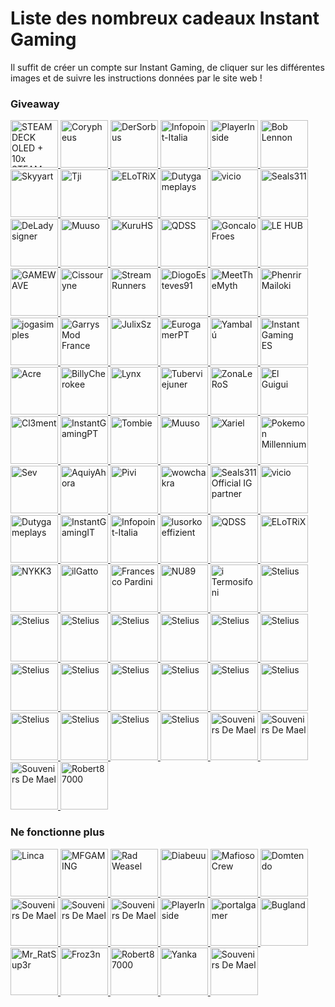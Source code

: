 # Liste des nombreux cadeaux Instant Gaming

Il suffit de créer un compte sur Instant Gaming, de cliquer sur les différentes images et de suivre les instructions données par le site web !

### Giveaway

<p align="left">
        <a href="https://www.instant-gaming.com/fr/giveaway/steamdeckoled2024?igr=japariri" target="_blank" rel="noreferrer">
        <img src="https://gaming-cdn.com/images/avatars/5170510-1683532414.jpg" alt="STEAM DECK OLED + 10x STEAM GIFT CARDS 20" width="76" height="76" />
    </a>
        <a href="https://www.instant-gaming.com/fr/giveaway/CORYPHEUS?igr=japariri" target="_blank" rel="noreferrer">
        <img src="https://gaming-cdn.com/images/avatars/15398397-1632480753.jpg" alt="Corypheus" width="76" height="76" />
    </a>
        <a href="https://www.instant-gaming.com/fr/giveaway/DERSORBUS?igr=japariri" target="_blank" rel="noreferrer">
        <img src="https://gaming-cdn.com/images/avatars/8739832-1572541038.jpg" alt="DerSorbus" width="76" height="76" />
    </a> 
        <a href="https://www.instant-gaming.com/fr/giveaway/INFOPOINT-ITALIA?igr=japariri" target="_blank" rel="noreferrer">
        <img src="https://gaming-cdn.com/images/avatars/5022391-1620639580.jpg" alt="Infopoint-Italia" width="76" height="76" />
    </a> 
        <a href="https://www.instant-gaming.com/fr/giveaway/playerinside?igr=japariri" target="_blank" rel="noreferrer">
        <img src="https://gaming-cdn.com/images/avatars/1115181-1694833323.jpg" alt="PlayerInside" width="76" height="76" />
    </a> 
        <a href="https://www.instant-gaming.com/fr/giveaway/boblennon?igr=japariri" target="_blank" rel="noreferrer">
        <img src="https://gaming-cdn.com/images/avatars/12254287-1660306272.jpg" alt="Bob Lennon" width="76" height="76" />
    </a>
        <a href="https://www.instant-gaming.com/fr/giveaway/skyyart?igr=japariri" target="_blank" rel="noreferrer">
        <img src="https://gaming-cdn.com/images/avatars/8099122-1564755224.jpg" alt="Skyyart" width="76" height="76" />
    </a> 
        <a href="https://www.instant-gaming.com/fr/giveaway/THETJI?igr=japariri" target="_blank" rel="noreferrer">
        <img src="https://gaming-cdn.com/images/avatars/17123566-1647950384.jpg" alt="Tji" width="76" height="76" />
    </a> 
        <a href="https://www.instant-gaming.com/fr/giveaway/elotrix?igr=japariri" target="_blank" rel="noreferrer">
        <img src="https://gaming-cdn.com/images/avatars/9351061-1578514985.jpg" alt="ELoTRiX" width="76" height="76" />
    </a>  
        <a href="https://www.instant-gaming.com/fr/giveaway/dutygameplays?igr=japariri" target="_blank" rel="noreferrer">
        <img src="https://gaming-cdn.com/images/avatars/3848254-1561022824.jpg" alt="Dutygameplays" width="76" height="76" />
    </a> 
        <a href="https://www.instant-gaming.com/fr/giveaway/vicio?igr=japariri" target="_blank" rel="noreferrer">
        <img src="https://gaming-cdn.com/images/avatars/881499-1523615431.jpg" alt="vicio" width="76" height="76" />
    </a> 
        <a href="https://www.instant-gaming.com/fr/giveaway/Seals311?igr=japariri" target="_blank" rel="noreferrer">
        <img src="https://gaming-cdn.com/images/avatars/3502745-1617900174.jpg" alt="Seals311" width="76" height="76" />
    </a> 
        <a href="https://www.instant-gaming.com/fr/giveaway/deladysigner?igr=japariri" target="_blank" rel="noreferrer">
        <img src="https://gaming-cdn.com/images/avatars/7761723-1615476784.jpg" alt="DeLadysigner" width="76" height="76" />
    </a> 
        <a href="https://www.instant-gaming.com/fr/giveaway/muusoo?igr=japariri" target="_blank" rel="noreferrer">
        <img src="https://gaming-cdn.com/images/avatars/6107700-1630593332.jpg" alt="Muuso" width="76" height="76" />
    </a> 
        <a href="https://www.instant-gaming.com/fr/giveaway/KURU?igr=japariri" target="_blank" rel="noreferrer">
        <img src="https://gaming-cdn.com/images/avatars/8991415-1574995082.jpg" alt="KuruHS" width="76" height="76" />
    </a> 
        <a href="https://www.instant-gaming.com/fr/giveaway/qdss?igr=japariri" target="_blank" rel="noreferrer">
        <img src="https://gaming-cdn.com/images/avatars/8851878-1587464483.jpg" alt="QDSS" width="76" height="76" />
    </a> 
        <a href="https://www.instant-gaming.com/fr/giveaway/GONCALOFROES?igr=japariri" target="_blank" rel="noreferrer">
        <img src="https://gaming-cdn.com/images/avatars/15389337-1659363715.jpg" alt="GoncaloFroes" width="76" height="76" />
    </a> 
        <a href="https://www.instant-gaming.com/fr/giveaway/RATSUPER?igr=japariri" target="_blank" rel="noreferrer">
        <img src="https://gaming-cdn.com/images/avatars/162664-1527173086.jpg" alt="LE HUB" width="76" height="76" />
    </a> 
        <a href="https://www.instant-gaming.com/fr/giveaway/PIXIA?igr=japariri" target="_blank" rel="noreferrer">
        <img src="https://gaming-cdn.com/images/avatars/7831487-1561130856.jpg" alt="GAMEWAVE" width="76" height="76" />
    </a>  
        <a href="https://www.instant-gaming.com/fr/giveaway/MeetTheMyth?igr=japariri" target="_blank" rel="noreferrer">
        <img src="https://gaming-cdn.com/images/avatars/911134-1650630244.jpg" alt="Cissouryne" width="76" height="76" />
    </a> 
        <a href="https://www.instant-gaming.com/fr/giveaway/JULIXSZ?igr=japariri" target="_blank" rel="noreferrer">
        <img src="https://gaming-cdn.com/images/avatars/17310739-1649259316.jpg" alt="StreamRunners" width="76" height="76" />
    </a> 
        <a href="https://www.instant-gaming.com/fr/giveaway/CODQG?igr=japariri" target="_blank" rel="noreferrer">
        <img src="https://gaming-cdn.com/images/avatars/452863-1561392211.jpg" alt="DiogoEsteves91" width="76" height="76" />
    </a> 
        <a href="https://www.instant-gaming.com/fr/giveaway/ICONOBLAST?igr=japariri" target="_blank" rel="noreferrer">
        <img src="https://gaming-cdn.com/images/avatars/173704-1571080323.jpg" alt="MeetTheMyth" width="76" height="76" />
    </a> 
        <a href="https://www.instant-gaming.com/fr/giveaway/NALFEINN?igr=japariri" target="_blank" rel="noreferrer">
        <img src="https://gaming-cdn.com/images/avatars/2210688-1696599045.jpg" alt="Phenrir Mailoki" width="76" height="76" />
    </a> 
        <a href="https://www.instant-gaming.com/fr/giveaway/SIPHANO?igr=japariri" target="_blank" rel="noreferrer">
        <img src="https://gaming-cdn.com/images/avatars/11592640-1594134353.jpg" alt="jogasimples" width="76" height="76" />
    </a> 
        <a href="https://www.instant-gaming.com/fr/giveaway/LYNX?igr=japariri" target="_blank" rel="noreferrer">
        <img src="https://gaming-cdn.com/images/avatars/2437583-1659723926.jpg" alt="Garrys Mod France" width="76" height="76" />
    </a> 
        <a href="https://www.instant-gaming.com/fr/giveaway/ROBERT?igr=japariri" target="_blank" rel="noreferrer">
        <img src="https://gaming-cdn.com/images/avatars/765860-1527847205.jpg" alt="JulixSz" width="76" height="76" />
    </a> 
        <a href="https://www.instant-gaming.com/fr/giveaway/GAMEMOVIELAND?igr=japariri" target="_blank" rel="noreferrer">
        <img src="https://gaming-cdn.com/images/avatars/170629-1547987125.jpg" alt="EurogamerPT" width="76" height="76" />
    </a> 
        <a href="https://www.instant-gaming.com/fr/giveaway/SEGMENT?igr=japariri" target="_blank" rel="noreferrer">
        <img src="https://gaming-cdn.com/images/avatars/14447951-1677748902.jpg" alt="Yambalú" width="76" height="76" />
    </a> 
        <a href="https://www.instant-gaming.com/fr/giveaway/PORAID?igr=japariri" target="_blank" rel="noreferrer">
        <img src="https://gaming-cdn.com/images/avatars/5324059-1634130045.jpg" alt="Instant Gaming ES" width="76" height="76" />
    </a> 
        <a href="https://www.instant-gaming.com/fr/giveaway/ALKOR?igr=japariri" target="_blank" rel="noreferrer">
        <img src="https://gaming-cdn.com/images/avatars/4684425-1617274240.jpg" alt="Acre" width="76" height="76" />
    </a> 
        <a href="https://www.instant-gaming.com/fr/giveaway/AQUIYAHORA?igr=japariri" target="_blank" rel="noreferrer">
        <img src="https://gaming-cdn.com/images/avatars/5219782-1581748271.jpg" alt="BillyCherokee" width="76" height="76" />
    </a> 
        <a href="https://www.instant-gaming.com/fr/giveaway/L0LKHALIA?igr=japariri" target="_blank" rel="noreferrer">
        <img src="https://gaming-cdn.com/images/avatars/4967993-1592414336.jpg" alt="Lynx" width="76" height="76" />
    </a> 
        <a href="https://www.instant-gaming.com/fr/giveaway/ILGATTOSULTUBO?igr=japariri" target="_blank" rel="noreferrer">
        <img src="https://gaming-cdn.com/images/avatars/539151-1690300630.jpg" alt="Tuberviejuner" width="76" height="76" />
    </a> 
        <a href="https://www.instant-gaming.com/fr/giveaway/PIVI?igr=japariri" target="_blank" rel="noreferrer">
        <img src="https://gaming-cdn.com/images/avatars/8850456-1573572198.jpg" alt="ZonaLeRoS" width="76" height="76" />
    </a> 
        <a href="https://www.instant-gaming.com/fr/giveaway/PHENRIR?igr=japariri" target="_blank" rel="noreferrer">
        <img src="https://gaming-cdn.com/images/avatars/23232106-1706706355.jpg" alt="El Guigui" width="76" height="76" />
    </a> 
        <a href="https://www.instant-gaming.com/fr/giveaway/NYKK3?igr=japariri" target="_blank" rel="noreferrer">
        <img src="https://gaming-cdn.com/images/avatars/560668-1500305390.jpg" alt="Cl3ment" width="76" height="76" />
    </a> 
        <a href="https://www.instant-gaming.com/fr/giveaway/BILLYCHEROKEE?igr=japariri" target="_blank" rel="noreferrer">
        <img src="https://gaming-cdn.com/images/avatars/2072378-1700332557.jpg" alt="InstantGamingPT" width="76" height="76" />
    </a> 
        <a href="https://www.instant-gaming.com/fr/giveaway/TOMBIE?igr=japariri" target="_blank" rel="noreferrer">
        <img src="https://gaming-cdn.com/images/avatars/7276237-1585753188.jpg" alt="Tombie" width="76" height="76" />
    </a> 
        <a href="https://www.instant-gaming.com/fr/giveaway/ITERMOSIFONI?igr=japariri" target="_blank" rel="noreferrer">
        <img src="https://gaming-cdn.com/images/avatars/811973-1557938063.jpg" alt="Muuso" width="76" height="76" />
    </a> 
        <a href="https://www.instant-gaming.com/fr/giveaway/STREAMRUNNERS?igr=japariri" target="_blank" rel="noreferrer">
        <img src="https://gaming-cdn.com/images/avatars/15530490-1634564097.jpg" alt="Xariel" width="76" height="76" />
    </a> 
        <a href="https://www.instant-gaming.com/fr/giveaway/FROZ3N?igr=japariri" target="_blank" rel="noreferrer">
        <img src="https://gaming-cdn.com/images/avatars/1016668-1682448159.jpg" alt="Pokemon Millennium" width="76" height="76" />
    </a> 
        <a href="https://www.instant-gaming.com/fr/giveaway/JOGASIMPLES?igr=japariri" target="_blank" rel="noreferrer">
        <img src="https://gaming-cdn.com/images/avatars/4910326-1659026696.jpg" alt="Sev" width="76" height="76" />
    </a> 
        <a href="https://www.instant-gaming.com/fr/giveaway/bugland?igr=japariri" target="_blank" rel="noreferrer">
        <img src="https://gaming-cdn.com/images/avatars/3009082-1540312665.jpg" alt="AquiyAhora" width="76" height="76" />
    </a> 
        <a href="https://www.instant-gaming.com/fr/giveaway/PORTALGAMER?igr=japariri" target="_blank" rel="noreferrer">
        <img src="https://gaming-cdn.com/images/avatars/14576258-1649363215.jpg" alt="Pivi" width="76" height="76" />
    </a> 
        <a href="https://www.instant-gaming.com/fr/giveaway/VARG?igr=japariri" target="_blank" rel="noreferrer">
        <img src="https://gaming-cdn.com/images/avatars/5518320-1553640087.jpg" alt="wowchakra" width="76" height="76" />
    </a> 
        <a href="https://www.instant-gaming.com/fr/giveaway/ZONALEROS?igr=japariri" target="_blank" rel="noreferrer">
        <img src="https://gaming-cdn.com/images/avatars/13745456-1614222765.jpg" alt="Seals311 Official IG partner" width="76" height="76" />
    </a> 
        <a href="https://www.instant-gaming.com/fr/giveaway/POKEMONMILLENNIUM?igr=japariri" target="_blank" rel="noreferrer">
        <img src="https://gaming-cdn.com/images/avatars/8857101-1582127081.jpg" alt="vicio" width="76" height="76" />
    </a> 
        <a href="https://www.instant-gaming.com/fr/giveaway/YAMBALU?igr=japariri" target="_blank" rel="noreferrer">
        <img src="https://gaming-cdn.com/images/avatars/1299958-1667123766.jpg" alt="Dutygameplays" width="76" height="76" />
    </a> 
        <a href="https://www.instant-gaming.com/fr/giveaway/GAMEWAVE?igr=japariri" target="_blank" rel="noreferrer">
        <img src="https://gaming-cdn.com/images/avatars/3297504-1554723487.jpg" alt="InstantGamingIT" width="76" height="76" />
    </a> 
        <a href="https://www.instant-gaming.com/fr/giveaway/cissouryne?igr=japariri" target="_blank" rel="noreferrer">
        <img src="https://gaming-cdn.com/images/avatars/7984380-1676733343.jpg" alt="Infopoint-Italia" width="76" height="76" />
    </a>  
        <a href="https://www.instant-gaming.com/fr/giveaway/HOROKUSSA?igr=japariri" target="_blank" rel="noreferrer">
        <img src="https://gaming-cdn.com/images/avatars/6407964-1698913270.jpg" alt="lusorkoeffizient" width="76" height="76" />
    </a> 
        <a href="https://www.instant-gaming.com/fr/giveaway/FRANCESCOPARDINI?igr=japariri" target="_blank" rel="noreferrer">
        <img src="https://gaming-cdn.com/images/avatars/9461224-1581008870.jpg" alt="QDSS" width="76" height="76" />
    </a> 
        <a href="https://www.instant-gaming.com/fr/giveaway/biffa?igr=japariri" target="_blank" rel="noreferrer">
        <img src="https://gaming-cdn.com/images/avatars/21867230-1698315461.jpg" alt="ELoTRiX" width="76" height="76" />
    </a> 
        <a href="https://www.instant-gaming.com/fr/giveaway/AYPIERRE?igr=japariri" target="_blank" rel="noreferrer">
        <img src="https://gaming-cdn.com/images/avatars/11592592-1594037728.jpg" alt="NYKK3" width="76" height="76" />
    </a> 
        <a href="https://www.instant-gaming.com/fr/giveaway/GUIGUI?igr=japariri" target="_blank" rel="noreferrer">
        <img src="https://gaming-cdn.com/images/avatars/262337-1647999658.jpg" alt="ilGatto" width="76" height="76" />
    </a> 
        <a href="https://www.instant-gaming.com/fr/giveaway/NU89?igr=japariri" target="_blank" rel="noreferrer">
        <img src="https://gaming-cdn.com/images/avatars/3123668-1636629261.jpg" alt="Francesco Pardini" width="76" height="76" />
    </a> 
        <a href="https://www.instant-gaming.com/fr/giveaway/ACRE?igr=japariri" target="_blank" rel="noreferrer">
        <img src="https://gaming-cdn.com/images/avatars/2550652-1614044439.jpg" alt="NU89" width="76" height="76" />
    </a> 
        <a href="https://www.instant-gaming.com/fr/giveaway/xariel?igr=japariri" target="_blank" rel="noreferrer">
        <img src="https://gaming-cdn.com/images/avatars/767265-1595434670.jpg" alt="i Termosifoni" width="76" height="76" />
    </a>
        <a href="https://www.instant-gaming.com/fr/giveaway/SUPREMELEADER?igr=japariri" target="_blank" rel="noreferrer">
        <img src="https://gaming-cdn.com/images/avatars/1716955-1681777192.jpg" alt="Stelius" width="76" height="76" />
    </a>
        <a href="https://www.instant-gaming.com/fr/giveaway/K0MPA?igr=japariri" target="_blank" rel="noreferrer">
        <img src="https://gaming-cdn.com/images/avatars/17310536-1649317648.jpg" alt="Stelius" width="76" height="76" />
    </a>
        <a href="https://www.instant-gaming.com/fr/giveaway/MAFIASTUNTING?igr=japariri" target="_blank" rel="noreferrer">
        <img src="https://gaming-cdn.com/images/avatars/11592735-1594039464.jpg" alt="Stelius" width="76" height="76" />
    </a>
        <a href="https://www.instant-gaming.com/fr/giveaway/gringo_afc?igr=japariri" target="_blank" rel="noreferrer">
        <img src="https://gaming-cdn.com/images/avatars/22129526-1698161352.jpg" alt="Stelius" width="76" height="76" />
    </a>
        <a href="https://www.instant-gaming.com/fr/giveaway/chaouki?igr=japariri" target="_blank" rel="noreferrer">
        <img src="https://gaming-cdn.com/images/avatars/336149-1646325089.jpg" alt="Stelius" width="76" height="76" />
    </a>
        <a href="https://www.instant-gaming.com/fr/giveaway/kree?igr=japariri" target="_blank" rel="noreferrer">
        <img src="https://gaming-cdn.com/images/avatars/21152867-1689094777.jpg" alt="Stelius" width="76" height="76" />
    </a>
        <a href="https://www.instant-gaming.com/fr/giveaway/yanka?igr=japariri" target="_blank" rel="noreferrer">
        <img src="https://gaming-cdn.com/images/avatars/17791717-1684537536.jpg" alt="Stelius" width="76" height="76" />
    </a>
        <a href="https://www.instant-gaming.com/fr/giveaway/howimetyourcat?igr=japariri" target="_blank" rel="noreferrer">
        <img src="https://gaming-cdn.com/images/avatars/2761556-1681806334.jpg" alt="Stelius" width="76" height="76" />
    </a>
        <a href="https://www.instant-gaming.com/fr/giveaway/gmodfr?igr=japariri" target="_blank" rel="noreferrer">
        <img src="https://gaming-cdn.com/images/avatars/15499812-1646775114.jpg" alt="Stelius" width="76" height="76" />
    </a>
        <a href="https://www.instant-gaming.com/fr/giveaway/JOFRIK99?igr=japariri" target="_blank" rel="noreferrer">
        <img src="https://gaming-cdn.com/images/avatars/16861995-1676462477.jpg" alt="Stelius" width="76" height="76" />
    </a>
        <a href="https://www.instant-gaming.com/fr/giveaway/EUROGAMERPT?igr=japariri" target="_blank" rel="noreferrer">
        <img src="https://gaming-cdn.com/images/avatars/17661741-1655123091.jpg" alt="Stelius" width="76" height="76" />
    </a>
        <a href="https://www.instant-gaming.com/fr/giveaway/instantgaming?igr=japariri" target="_blank" rel="noreferrer">
        <img src="https://gaming-cdn.com/images/avatars/2700115-1699892940.jpg" alt="Stelius" width="76" height="76" />
    </a>
        <a href="https://www.instant-gaming.com/fr/giveaway/instantgamingde?igr=japariri" target="_blank" rel="noreferrer">
        <img src="https://gaming-cdn.com/images/avatars/5170510-1683532414.jpg" alt="Stelius" width="76" height="76" />
    </a>
        <a href="https://www.instant-gaming.com/fr/giveaway/INSTANTGAMINGES?igr=japariri" target="_blank" rel="noreferrer">
        <img src="https://gaming-cdn.com/images/avatars/825485-1683532505.jpg" alt="Stelius" width="76" height="76" />
    </a>
        <a href="https://www.instant-gaming.com/fr/giveaway/INSTANTGAMINGPL?igr=japariri" target="_blank" rel="noreferrer">
        <img src="https://gaming-cdn.com/images/avatars/15117356-1683537388.jpg" alt="Stelius" width="76" height="76" />
    </a>
        <a href="https://www.instant-gaming.com/fr/giveaway/instantgamingpt?igr=japariri" target="_blank" rel="noreferrer">
        <img src="https://gaming-cdn.com/images/avatars/16693760-1689603180.jpg" alt="Stelius" width="76" height="76" />
    </a>
        <a href="https://www.instant-gaming.com/fr/giveaway/instantgamingitalia?igr=japariri" target="_blank" rel="noreferrer">
        <img src="https://gaming-cdn.com/images/avatars/7534356-1687868492.jpg" alt="Stelius" width="76" height="76" />
    </a>   
        <a href="https://www.instant-gaming.com/fr/giveaway/KAMUSLOL?igr=japariri" target="_blank" rel="noreferrer">
        <img src="https://gaming-cdn.com/images/avatars/15057103-1651783439.jpg" alt="Souvenirs De Mael" width="76" height="76" />
    </a>  
        <a href="https://www.instant-gaming.com/fr/giveaway/multinecroman?igr=japariri" target="_blank" rel="noreferrer">
        <img src="https://gaming-cdn.com/images/avatars/1485744-1709109885.jpg" alt="Souvenirs De Mael" width="76" height="76" />
    </a> 
        <a href="https://www.instant-gaming.com/fr/giveaway/j0nathan?igr=japariri" target="_blank" rel="noreferrer">
        <img src="https://gaming-cdn.com/images/avatars/32491-1612461730.jpg" alt="Souvenirs De Mael" width="76" height="76" />
    </a> 
        <a href="https://www.instant-gaming.com/fr/giveaway/STELIUS?igr=japariri" target="_blank" rel="noreferrer">
        <img src="https://gaming-cdn.com/images/avatars/6294915-1637162339.jpg" alt="Robert87000" width="76" height="76" />
    </a>
</p>

### Ne fonctionne plus

<p align="left">
        <a href="https://www.instant-gaming.com/fr/giveaway/linca?igr=japariri" target="_blank" rel="noreferrer">
        <img src="https://gaming-cdn.com/images/avatars/19908306-1688124711.jpg" alt="Linca" width="76" height="76" />
    </a>
        <a href="https://www.instant-gaming.com/fr/giveaway/MFGAMING?igr=japariri" target="_blank" rel="noreferrer">
        <img src="https://gaming-cdn.com/images/avatars/17307721-1649242244.jpg" alt="MFGAMING" width="76" height="76" />
    </a>
        <a href="https://www.instant-gaming.com/fr/giveaway/RADWEASEL?igr=japariri" target="_blank" rel="noreferrer">
        <img src="https://gaming-cdn.com/images/avatars/1963208-1580302628.jpg" alt="Rad Weasel" width="76" height="76" />
    </a> 
        <a href="https://www.instant-gaming.com/fr/giveaway/DIABEUU?igr=japariri" target="_blank" rel="noreferrer">
        <img src="https://gaming-cdn.com/images/avatars/16462243-1641829012.jpg" alt="Diabeuu" width="76" height="76" />
    </a> 
        <a href="https://www.instant-gaming.com/fr/giveaway/MAFIOSOCREW?igr=japariri" target="_blank" rel="noreferrer">
        <img src="https://gaming-cdn.com/images/avatars/11440112-1623919337.jpg" alt="Mafioso Crew" width="76" height="76" />
    </a> 
        <a href="https://www.instant-gaming.com/fr/giveaway/domtendo?igr=japariri" target="_blank" rel="noreferrer">
        <img src="https://gaming-cdn.com/images/avatars/12234229-1675198346.jpg" alt="Domtendo" width="76" height="76" />
    </a>
        <a href="https://www.instant-gaming.com/fr/giveaway/souvenirsdemael?igr=japariri" target="_blank" rel="noreferrer">
        <img src="https://gaming-cdn.com/images/avatars/2274022-1700917198.jpg" alt="Souvenirs De Mael" width="76" height="76" />
    </a>
        <a href="https://www.instant-gaming.com/fr/giveaway/Schneile?igr=japariri" target="_blank" rel="noreferrer">
        <img src="https://gaming-cdn.com/images/avatars/14423860-1684836413.jpg" alt="Souvenirs De Mael" width="76" height="76" />
    </a>
        <a href="https://www.instant-gaming.com/fr/giveaway/fanmadetim?igr=japariri" target="_blank" rel="noreferrer">
        <img src="https://gaming-cdn.com/images/avatars/16642119-1643277939.jpg" alt="Souvenirs De Mael" width="76" height="76" />
    </a>
        <a href="https://www.instant-gaming.com/fr/giveaway/delacroix22?igr=japariri" target="_blank" rel="noreferrer">
        <img src="https://gaming-cdn.com/images/avatars/20671308-1700163325.jpg" alt="PlayerInside" width="76" height="76" />
    </a> 
        <a href="https://www.instant-gaming.com/fr/giveaway/TUBERVIEJUNER?igr=japariri" target="_blank" rel="noreferrer">
        <img src="https://gaming-cdn.com/images/avatars/9996845-1664208358.jpg" alt="portalgamer" width="76" height="76" />
    </a> 
        <a href="https://www.instant-gaming.com/fr/giveaway/lusorkoeffizient?igr=japariri" target="_blank" rel="noreferrer">
        <img src="https://gaming-cdn.com/images/avatars/8124578-1565266897.jpg" alt="Bugland" width="76" height="76" />
    </a>
        <a href="https://www.instant-gaming.com/fr/giveaway/nardvillain?igr=japariri" target="_blank" rel="noreferrer">
        <img src="https://gaming-cdn.com/images/avatars/20869830-1686065356.jpg" alt="Mr_RatSup3r" width="76" height="76" />
    </a>
        <a href="https://www.instant-gaming.com/fr/giveaway/SEV?igr=japariri" target="_blank" rel="noreferrer">
        <img src="https://gaming-cdn.com/images/avatars/10224464-1585925716.jpg" alt="Froz3n" width="76" height="76" />
    </a> 
        <a href="https://www.instant-gaming.com/fr/giveaway/BABANISTAF?igr=japariri" target="_blank" rel="noreferrer">
        <img src="https://gaming-cdn.com/images/avatars/19666350-1673276632.jpg" alt="Robert87000" width="76" height="76" />
    </a>
        <a href="https://www.instant-gaming.com/fr/giveaway/DIOGOESTEVES?igr=japariri" target="_blank" rel="noreferrer">
        <img src="https://gaming-cdn.com/images/avatars/15100457-1696806903.jpg" alt="Yanka" width="76" height="76" />
    </a> 
        <a href="https://www.instant-gaming.com/fr/giveaway/sharky?igr=japariri" target="_blank" rel="noreferrer">
        <img src="https://gaming-cdn.com/images/avatars/5230971-1677019101.jpg" alt="Souvenirs De Mael" width="76" height="76" />
    </a> 
</p>
